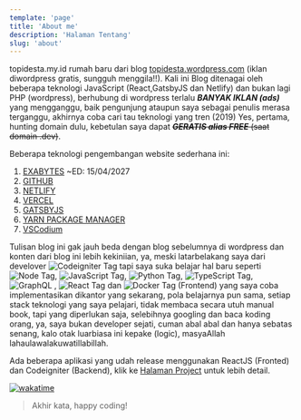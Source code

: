 ```yaml
---
template: 'page'
title: 'About me'
description: 'Halaman Tentang'
slug: 'about'
---
```


topidesta.my.id rumah baru dari blog <a href="https://topidesta.my.id/" target="_blank"> topidesta.wordpress.com</a> (iklan diwordpress gratis, sungguh menggila!!). Kali ini Blog ditenagai oleh beberapa teknologi JavaScript (React,GatsbyJS dan Netlify) dan bukan lagi PHP (wordpress), berhubung di wordpress terlalu **_BANYAK IKLAN (ads)_** yang mengganggu, baik pengunjung ataupun saya sebagai penulis merasa terganggu, akhirnya coba cari tau teknologi yang tren (2019) Yes, pertama, hunting domain dulu, kebetulan saya dapat ~~**_GERATIS alias FREE_** (saat domain .dev)~~.

Beberapa teknologi pengembangan website sederhana ini:

1. [EXABYTES](https://kutt.it/uF3WcK) ~ED: 15/04/2027
2. [GITHUB](https://kutt.it/github)
3. [NETLIFY](https://kutt.it/netlify)
4. [VERCEL](https://kutt.it/vercel)
5. [GATSBYJS](https://kutt.it/gatsbyjs)
6. [YARN PACKAGE MANAGER](https://kutt.it/yarn)
7. [VSCodium](https://kutt.it/vscodium)

Tulisan blog ini gak jauh beda dengan blog sebelumnya di wordpress dan konten dari blog ini lebih kekiniian, ya, meski latarbelakang saya dari develover ![Codeigniter Tag](https://img.shields.io/badge/Codeigniter-E34F26?style=for-the-badge&logo=codeigniter&logoColor=white) tapi saya suka belajar hal baru seperti ![Node Tag](https://img.shields.io/badge/Node.js-339933?style=for-the-badge&logo=nodedotjs&logoColor=white), ![JavaScript Tag](https://img.shields.io/badge/JavaScript-323330?style=for-the-badge&logo=javascript&logoColor=F7DF1E), ![Python Tag](https://img.shields.io/badge/Python-FFD43B?style=for-the-badge&logo=python&logoColor=darkgreen), ![TypeScript Tag](https://img.shields.io/badge/TypeScript-007ACC?style=for-the-badge&logo=typescript&logoColor=white), ![GraphQL](https://img.shields.io/badge/GraphQl-E10098?style=for-the-badge&logo=graphql&logoColor=white) ,
![React Tag](https://img.shields.io/badge/React-20232A?style=for-the-badge&logo=react&logoColor=61DAFB) dan ![Docker Tag](https://img.shields.io/badge/Docker-20232A?style=for-the-badge&logo=docker&logoColor=blue) (Frontend) yang saya coba implementasikan dikantor yang sekarang, pola belajarnya pun sama, setiap stack teknologi yang saya pelajari, tidak membaca secara utuh manual book, tapi yang diperlukan saja, selebihnya googling dan baca koding orang, ya, saya bukan developer sejati, cuman abal abal dan hanya sebatas senang, kalo otak luarbiasa ini kepake (logic), masyaAllah lahaulawalakuwatillabillah.

Ada beberapa aplikasi yang udah release menggunakan ReactJS (Fronted) dan Codeigniter (Backend), klik ke [Halaman Project](projek) untuk lebih detail.

[![wakatime](https://wakatime.com/badge/user/68c213cd-13a4-4383-895c-d9fa85106cb4/project/3e98dcc8-8894-4509-96c8-a8d6a4e68fd4.svg)](https://wakatime.com/badge/user/68c213cd-13a4-4383-895c-d9fa85106cb4/project/3e98dcc8-8894-4509-96c8-a8d6a4e68fd4)

> Akhir kata, happy coding!
